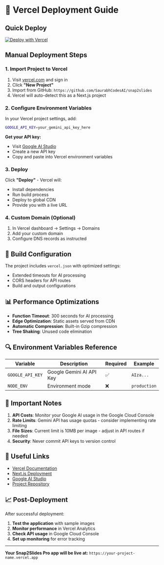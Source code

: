 # 🚀 Vercel Deployment Guide

## Quick Deploy

[![Deploy with Vercel](https://vercel.com/button)](https://vercel.com/new/clone?repository-url=https://github.com/SaurabhCodesAI/snap2slides&env=GOOGLE_API_KEY&envDescription=Google%20Gemini%20API%20Key&envLink=https://aistudio.google.com/app/apikey)

## Manual Deployment Steps

### 1. Import Project to Vercel

1. Visit [vercel.com](https://vercel.com) and sign in
2. Click **"New Project"**
3. Import from GitHub: `https://github.com/SaurabhCodesAI/snap2slides`
4. Vercel will auto-detect this as a Next.js project

### 2. Configure Environment Variables

In your Vercel project settings, add:

```bash
GOOGLE_API_KEY=your_gemini_api_key_here
```

**Get your API key:**
- Visit [Google AI Studio](https://aistudio.google.com/app/apikey)
- Create a new API key
- Copy and paste into Vercel environment variables

### 3. Deploy

Click **"Deploy"** - Vercel will:
- Install dependencies
- Run build process
- Deploy to global CDN
- Provide you with a live URL

### 4. Custom Domain (Optional)

1. In Vercel dashboard → Settings → Domains
2. Add your custom domain
3. Configure DNS records as instructed

## 🔧 Build Configuration

The project includes `vercel.json` with optimized settings:
- Extended timeouts for AI processing
- CORS headers for API routes
- Build and output configurations

## 📊 Performance Optimizations

- **Function Timeout**: 300 seconds for AI processing
- **Edge Optimization**: Static assets served from CDN
- **Automatic Compression**: Built-in Gzip compression
- **Tree Shaking**: Unused code elimination

## 🔍 Environment Variables Reference

| Variable | Description | Required | Example |
|----------|-------------|----------|---------|
| `GOOGLE_API_KEY` | Google Gemini AI API Key | ✅ | `AIza...` |
| `NODE_ENV` | Environment mode | ❌ | `production` |

## 🚨 Important Notes

1. **API Costs**: Monitor your Google AI usage in the Google Cloud Console
2. **Rate Limits**: Gemini API has usage quotas - consider implementing rate limiting
3. **File Sizes**: Current limit is 10MB per image - adjust in API routes if needed
4. **Security**: Never commit API keys to version control

## 🔗 Useful Links

- [Vercel Documentation](https://vercel.com/docs)
- [Next.js Deployment](https://nextjs.org/docs/deployment)
- [Google AI Studio](https://aistudio.google.com/)
- [Project Repository](https://github.com/SaurabhCodesAI/snap2slides)

## 📈 Post-Deployment

After successful deployment:

1. **Test the application** with sample images
2. **Monitor performance** in Vercel Analytics
3. **Check API usage** in Google Cloud Console
4. **Set up monitoring** for error tracking

---

**Your Snap2Slides Pro app will be live at:** `https://your-project-name.vercel.app`